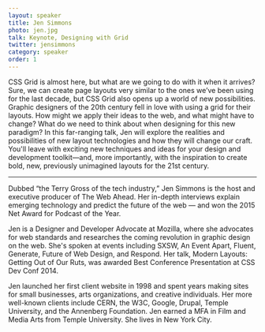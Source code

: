```yaml
---
layout: speaker
title: Jen Simmons
photo: jen.jpg
talk: Keynote, Designing with Grid
twitter: jensimmons
category: speaker
order: 1
---
```


CSS Grid is almost here, but what are we going to do with it when it arrives? Sure, we can create page layouts very similar to the ones we’ve been using for the last decade, but CSS Grid also opens up a world of new possibilities. Graphic designers of the 20th century fell in love with using a grid for their layouts. How might we apply their ideas to the web, and what might have to change? What do we need to think about when designing for this new paradigm? In this far-ranging talk, Jen will explore the realities and possibilities of new layout technologies and how they will change our craft. You'll leave with exciting new techniques and ideas for your design and development toolkit—and, more importantly, with the inspiration to create bold, new, previously unimagined layouts for the 21st century.

---

Dubbed “the Terry Gross of the tech industry,” Jen Simmons is the host and executive producer of The Web Ahead. Her in-depth interviews explain emerging technology and predict the future of the web — and won the 2015 Net Award for Podcast of the Year.

Jen is a Designer and Developer Advocate at Mozilla, where she advocates for web standards and researches the coming revolution in graphic design on the web. She's spoken at events including SXSW, An Event Apart, Fluent, Generate, Future of Web Design, and Respond. Her talk, Modern Layouts: Getting Out of Our Ruts, was awarded Best Conference Presentation at CSS Dev Conf 2014.

Jen launched her first client website in 1998 and spent years making sites for small businesses, arts organizations, and creative individuals. Her more well-known clients include CERN, the W3C, Google, Drupal, Temple University, and the Annenberg Foundation. Jen earned a MFA in Film and Media Arts from Temple University. She lives in New York City.
